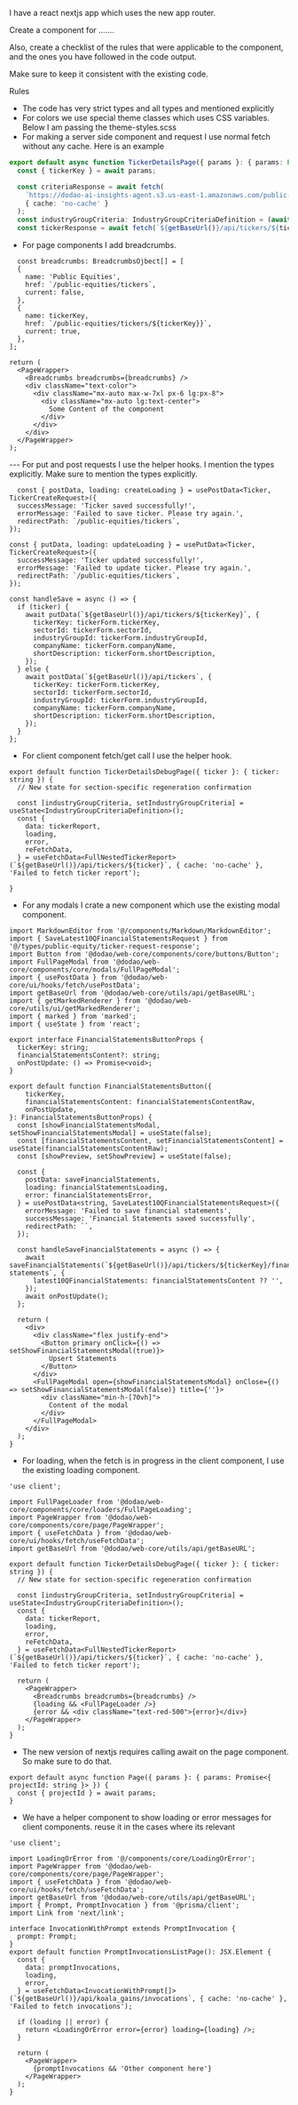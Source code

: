 I have a react nextjs app which uses the new app router.

Create a component for .......

Also, create a checklist of the rules that were applicable to the
component, and the ones you have followed in the code output.

Make sure to keep it consistent with the existing code.

Rules
- The code has very strict types and all types and mentioned explicitly 
- For colors we use special theme classes which uses CSS variables. Below I am passing the theme-styles.scss 
- For making a server side component and request I use normal fetch without any cache. Here is an example 
```ts
export default async function TickerDetailsPage({ params }: { params: Promise<{ tickerKey: string }> }) {
  const { tickerKey } = await params;

  const criteriaResponse = await fetch(
    `https://dodao-ai-insights-agent.s3.us-east-1.amazonaws.com/public-equities/US/gics/real-estate/equity-real-estate-investment-trusts-reits/custom-criteria.json`,
    { cache: 'no-cache' }
  );
  const industryGroupCriteria: IndustryGroupCriteriaDefinition = (await criteriaResponse.json()) as IndustryGroupCriteriaDefinition;
  const tickerResponse = await fetch(`${getBaseUrl()}/api/tickers/${tickerKey}`, { cache: 'no-cache' });

```
- For page components I add breadcrumbs.  
```tsx
  const breadcrumbs: BreadcrumbsOjbect[] = [
  {
    name: 'Public Equities',
    href: `/public-equities/tickers`,
    current: false,
  },
  {
    name: tickerKey,
    href: `/public-equities/tickers/${tickerKey}}`,
    current: true,
  },
];

return (
  <PageWrapper>
    <Breadcrumbs breadcrumbs={breadcrumbs} />
    <div className="text-color">
      <div className="mx-auto max-w-7xl px-6 lg:px-8">
        <div className="mx-auto lg:text-center">
          Some Content of the component
        </div>
      </div>
    </div>
  </PageWrapper>
);

```
--- For put and post requests I use the helper hooks. I mention the types explicitly. Make sure to mention the types explicitly. 

```tsx
  const { postData, loading: createLoading } = usePostData<Ticker, TickerCreateRequest>({
  successMessage: 'Ticker saved successfully!',
  errorMessage: 'Failed to save ticker. Please try again.',
  redirectPath: `/public-equities/tickers`,
});

const { putData, loading: updateLoading } = usePutData<Ticker, TickerCreateRequest>({
  successMessage: 'Ticker updated successfully!',
  errorMessage: 'Failed to update ticker. Please try again.',
  redirectPath: `/public-equities/tickers`,
});

const handleSave = async () => {
  if (ticker) {
    await putData(`${getBaseUrl()}/api/tickers/${tickerKey}`, {
      tickerKey: tickerForm.tickerKey,
      sectorId: tickerForm.sectorId,
      industryGroupId: tickerForm.industryGroupId,
      companyName: tickerForm.companyName,
      shortDescription: tickerForm.shortDescription,
    });
  } else {
    await postData(`${getBaseUrl()}/api/tickers`, {
      tickerKey: tickerForm.tickerKey,
      sectorId: tickerForm.sectorId,
      industryGroupId: tickerForm.industryGroupId,
      companyName: tickerForm.companyName,
      shortDescription: tickerForm.shortDescription,
    });
  }
};
```
- For client component fetch/get call I use the helper hook.
```tsx
export default function TickerDetailsDebugPage({ ticker }: { ticker: string }) {
  // New state for section-specific regeneration confirmation

  const [industryGroupCriteria, setIndustryGroupCriteria] = useState<IndustryGroupCriteriaDefinition>();
  const {
    data: tickerReport,
    loading,
    error,
    reFetchData,
  } = useFetchData<FullNestedTickerReport>(`${getBaseUrl()}/api/tickers/${ticker}`, { cache: 'no-cache' }, 'Failed to fetch ticker report');
  
}
```



- For any modals I crate a new component which use the existing modal component. 
```tsx
import MarkdownEditor from '@/components/Markdown/MarkdownEditor';
import { SaveLatest10QFinancialStatementsRequest } from '@/types/public-equity/ticker-request-response';
import Button from '@dodao/web-core/components/core/buttons/Button';
import FullPageModal from '@dodao/web-core/components/core/modals/FullPageModal';
import { usePostData } from '@dodao/web-core/ui/hooks/fetch/usePostData';
import getBaseUrl from '@dodao/web-core/utils/api/getBaseURL';
import { getMarkedRenderer } from '@dodao/web-core/utils/ui/getMarkedRenderer';
import { marked } from 'marked';
import { useState } from 'react';

export interface FinancialStatementsButtonProps {
  tickerKey: string;
  financialStatementsContent?: string;
  onPostUpdate: () => Promise<void>;
}

export default function FinancialStatementsButton({
    tickerKey,
    financialStatementsContent: financialStatementsContentRaw,
    onPostUpdate,
}: FinancialStatementsButtonProps) {
  const [showFinancialStatementsModal, setShowFinancialStatementsModal] = useState(false);
  const [financialStatementsContent, setFinancialStatementsContent] = useState(financialStatementsContentRaw);
  const [showPreview, setShowPreview] = useState(false);

  const {
    postData: saveFinancialStatements,
    loading: financialStatementsLoading,
    error: financialStatementsError,
  } = usePostData<string, SaveLatest10QFinancialStatementsRequest>({
    errorMessage: 'Failed to save financial statements',
    successMessage: 'Financial Statements saved successfully',
    redirectPath: ``,
  });

  const handleSaveFinancialStatements = async () => {
    await saveFinancialStatements(`${getBaseUrl()}/api/tickers/${tickerKey}/financial-statements`, {
      latest10QFinancialStatements: financialStatementsContent ?? '',
    });
    await onPostUpdate();
  };

  return (
    <div>
      <div className="flex justify-end">
        <Button primary onClick={() => setShowFinancialStatementsModal(true)}>
          Upsert Statements
        </Button>
      </div>
      <FullPageModal open={showFinancialStatementsModal} onClose={() => setShowFinancialStatementsModal(false)} title={''}>
        <div className="min-h-[70vh]">
          Content of the modal
        </div>
      </FullPageModal>
    </div>
  );
}
```

- For loading, when the fetch is in progress in the client component, I use the existing loading component. 
```tsx
'use client';

import FullPageLoader from '@dodao/web-core/components/core/loaders/FullPageLoading';
import PageWrapper from '@dodao/web-core/components/core/page/PageWrapper';
import { useFetchData } from '@dodao/web-core/ui/hooks/fetch/useFetchData';
import getBaseUrl from '@dodao/web-core/utils/api/getBaseURL';

export default function TickerDetailsDebugPage({ ticker }: { ticker: string }) {
  // New state for section-specific regeneration confirmation

  const [industryGroupCriteria, setIndustryGroupCriteria] = useState<IndustryGroupCriteriaDefinition>();
  const {
    data: tickerReport,
    loading,
    error,
    reFetchData,
  } = useFetchData<FullNestedTickerReport>(`${getBaseUrl()}/api/tickers/${ticker}`, { cache: 'no-cache' }, 'Failed to fetch ticker report');
  
  return (
    <PageWrapper>
      <Breadcrumbs breadcrumbs={breadcrumbs} />
      {loading && <FullPageLoader />}
      {error && <div className="text-red-500">{error}</div>}
    </PageWrapper>
  );
}

```

- The new version of nextjs requires calling await on the page component. So make sure to do that. 
```tsx
export default async function Page({ params }: { params: Promise<{ projectId: string }> }) {
  const { projectId } = await params;
}
```

- We have a helper component to show loading or error messages for client components. reuse it in the cases where its relevant
```tsx
'use client';

import LoadingOrError from '@/components/core/LoadingOrError';
import PageWrapper from '@dodao/web-core/components/core/page/PageWrapper';
import { useFetchData } from '@dodao/web-core/ui/hooks/fetch/useFetchData';
import getBaseUrl from '@dodao/web-core/utils/api/getBaseURL';
import { Prompt, PromptInvocation } from '@prisma/client';
import Link from 'next/link';

interface InvocationWithPrompt extends PromptInvocation {
  prompt: Prompt;
}
export default function PromptInvocationsListPage(): JSX.Element {
  const {
    data: promptInvocations,
    loading,
    error,
  } = useFetchData<InvocationWithPrompt[]>(`${getBaseUrl()}/api/koala_gains/invocations`, { cache: 'no-cache' }, 'Failed to fetch invocations');

  if (loading || error) {
    return <LoadingOrError error={error} loading={loading} />;
  }

  return (
    <PageWrapper>
      {promptInvocations && 'Other component here'}
    </PageWrapper>
  );
}

```

